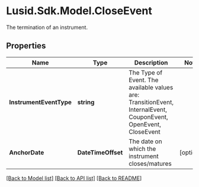 # Lusid.Sdk.Model.CloseEvent
The termination of an instrument.

## Properties

Name | Type | Description | Notes
------------ | ------------- | ------------- | -------------
**InstrumentEventType** | **string** | The Type of Event. The available values are: TransitionEvent, InternalEvent, CouponEvent, OpenEvent, CloseEvent | 
**AnchorDate** | **DateTimeOffset** | The date on which the instrument closes/matures | [optional] 

[[Back to Model list]](../README.md#documentation-for-models) [[Back to API list]](../README.md#documentation-for-api-endpoints) [[Back to README]](../README.md)

